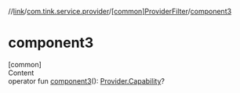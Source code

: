 //[link](../../index.md)/[com.tink.service.provider](../index.md)/[[common]ProviderFilter](index.md)/[component3](component3.md)



# component3  
[common]  
Content  
operator fun [component3](component3.md)(): [Provider.Capability](../../com.tink.model.provider/[common]-provider/-capability/index.md)?  



